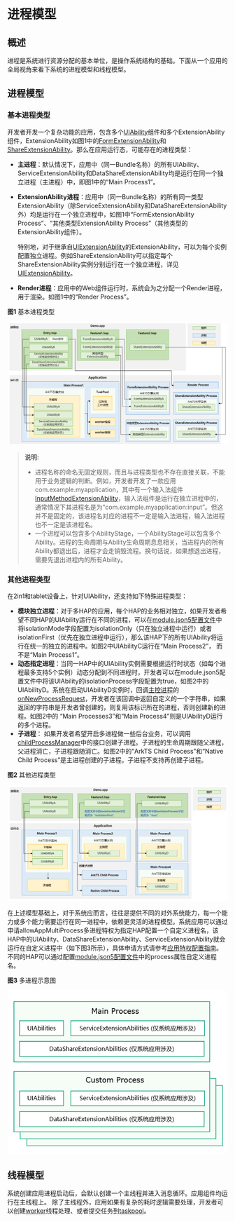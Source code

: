 # 进程模型
<!--Kit: Ability Kit-->
<!--Subsystem: Ability-->
<!--Owner: @SKY2001-->
<!--SE: @yzkp-->
<!--TSE: @lixueqing513-->

## 概述
进程是系统进行资源分配的基本单位，是操作系统结构的基础。下面从一个应用的全局视角来看下系统的进程模型和线程模型。

## 进程模型

### 基本进程类型

开发者开发一个复杂功能的应用，包含多个[UIAbility](../reference/apis-ability-kit/js-apis-app-ability-uiAbility.md)组件和多个ExtensionAbility组件，ExtensionAbility如图1中的[FormExtensionAbility](../reference/apis-form-kit/js-apis-app-form-formExtensionAbility.md)和[ShareExtensionAbility](../reference/apis-ability-kit/js-apis-app-ability-shareExtensionAbility.md)。那么在应用运行态，可能存在的进程类型：

- **主进程**：默认情况下，应用中（同一Bundle名称）的所有UIAbility<!--Del-->、ServiceExtensionAbility和DataShareExtensionAbility<!--DelEnd-->均是运行在同一个独立进程（主进程）中，即图1中的“Main Process1”。
- **ExtensionAbility进程**：应用中（同一Bundle名称）的所有同一类型ExtensionAbility<!--Del-->（除ServiceExtensionAbility和DataShareExtensionAbility外）<!--DelEnd-->均是运行在一个独立进程中，如图1中“FormExtensionAbility Process”、“其他类型ExtensionAbility Process”（其他类型的ExtensionAbility组件）。

  特别地，对于继承自[UIExtensionAbility](../reference/apis-ability-kit/js-apis-app-ability-uiExtensionAbility.md)的ExtensionAbility，可以为每个实例配置独立进程。例如ShareExtensionAbility可以指定每个ShareExtensionAbility实例分别运行在一个独立进程，详见[UIExtensionAbility](../reference/apis-ability-kit/js-apis-app-ability-uiExtensionAbility.md)。

- **Render进程**：应用中的Web组件运行时，系统会为之分配一个Render进程，用于渲染。如图1中的“Render Process”。

**图1** 基本进程类型

![process-model-stage01](figures/process-model-stage01.png)

>**说明:**
>
> - 进程名称的命名无固定规则，而且与进程类型也不存在直接关联，不能用于业务逻辑的判断。例如，开发者开发了一款应用com.example.myapplication，其中有一个输入法组件[InputMethodExtensionAbility](../reference/apis-ime-kit/js-apis-inputmethod-extension-ability.md)，输入法组件是运行在独立进程中的，通常情况下其进程名是为“com.example.myapplication:input”。但这并不是固定的，该进程名对应的进程不一定是输入法进程，输入法进程也不一定是该进程名。
> - 一个进程可以包含多个AbilityStage，一个AbilityStage可以包含多个Ability。进程的生命周期与Ability生命周期息息相关，当进程内的所有Ability都退出后，进程才会走销毁流程。换句话说，如果想退出进程，需要先退出进程内的所有Ability。

### 其他进程类型

在2in1和tablet设备上，针对UIAbility，还支持如下特殊进程类型：
- **模块独立进程**：对于多HAP的应用，每个HAP的业务相对独立，如果开发者希望不同HAP的UIAbility运行在不同的进程，可以在[module.json5配置文件](../quick-start/module-configuration-file.md#配置文件标签)中将isolationMode字段配置为isolationOnly（只在独立进程中运行）或者isolationFirst（优先在独立进程中运行），那么该HAP下的所有UIAbility将运行在统一的独立的进程中。如图2中UIAbilityC运行在“Main Process2”， 而不是“Main Process1”。
- **动态指定进程**：当同一HAP中的UIAbility实例需要根据运行时状态（如每个进程最多支持5个实例）动态分配到不同进程时，开发者可以在module.json5配置文件中将该UIAbility的isolationProcess字段配置为true，如图2中的UIAbilityD。系统在启动UIAbilityD实例时，回调[主控进程](ability-terminology.md#masterprocess主控进程)的[onNewProcessRequest](../reference/apis-ability-kit/js-apis-app-ability-abilityStage.md#onnewprocessrequest11)，开发者在该回调中返回自定义的一个字符串，如果返回的字符串是开发者曾创建的，则复用该标识所在的进程，否则创建新的进程。如图2中的 “Main Processes3”和“Main Process4”则是UIAbilityD运行的多个进程。
- **子进程**： 如果开发者希望开启多进程做一些后台业务，可以调用[childProcessManager](../reference/apis-ability-kit/js-apis-app-ability-childProcessManager.md)中的接口创建子进程。子进程的生命周期跟随父进程，父进程消亡，子进程跟随消亡。如图2中的“ArkTS Child Process”和“Native Child Process”是主进程创建的子进程。子进程不支持再创建子进程。

**图2** 其他进程类型

![process-model-stage02](figures/process-model-stage02.png)

<!--Del-->
在上述模型基础上，对于系统应而言，往往是提供不同的对外系统能力，每一个能力或多个能力需要运行在同一进程中，依赖更灵活的进程模型。系统应用可以通过申请allowAppMultiProcess多进程特权为指定HAP配置一个自定义进程名，该HAP中的UIAbility、DataShareExtensionAbility、ServiceExtensionAbility就会运行在自定义进程中（如下图3所示），具体申请方式请参考[应用特权配置指南](../../device-dev/subsystems/subsys-app-privilege-config-guide.md)。不同的HAP可以通过配置[module.json5配置文件](../quick-start/module-configuration-file.md#配置文件标签)中的process属性自定义进程名。

**图3** 多进程示意图

![multi-process](figures/multi-process.png)
<!--DelEnd-->

## 线程模型

系统创建应用进程启动后，会默认创建一个主线程并进入消息循环。应用组件均运行在主线程上。
除了主线程外，应用如果有复杂的耗时逻辑需要处理，开发者可以创建[worker](../reference/apis-arkts/js-apis-worker.md)线程处理、或者提交任务到[taskpool](../reference/apis-arkts/js-apis-taskpool.md)。

